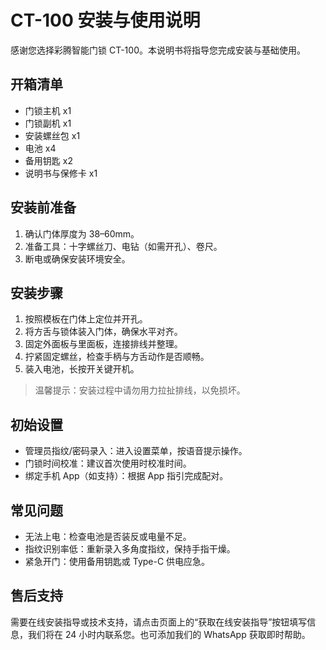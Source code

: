 # CT-100 安装与使用说明

感谢您选择彩腾智能门锁 CT-100。本说明书将指导您完成安装与基础使用。

## 开箱清单
- 门锁主机 x1
- 门锁副机 x1
- 安装螺丝包 x1
- 电池 x4
- 备用钥匙 x2
- 说明书与保修卡 x1

## 安装前准备
1. 确认门体厚度为 38–60mm。
2. 准备工具：十字螺丝刀、电钻（如需开孔）、卷尺。
3. 断电或确保安装环境安全。

## 安装步骤
1. 按照模板在门体上定位并开孔。
2. 将方舌与锁体装入门体，确保水平对齐。
3. 固定外面板与里面板，连接排线并整理。
4. 拧紧固定螺丝，检查手柄与方舌动作是否顺畅。
5. 装入电池，长按开关键开机。

> 温馨提示：安装过程中请勿用力拉扯排线，以免损坏。

## 初始设置
- 管理员指纹/密码录入：进入设置菜单，按语音提示操作。
- 门锁时间校准：建议首次使用时校准时间。
- 绑定手机 App（如支持）：根据 App 指引完成配对。

## 常见问题
- 无法上电：检查电池是否装反或电量不足。
- 指纹识别率低：重新录入多角度指纹，保持手指干燥。
- 紧急开门：使用备用钥匙或 Type-C 供电应急。

## 售后支持
需要在线安装指导或技术支持，请点击页面上的“获取在线安装指导”按钮填写信息，我们将在 24 小时内联系您。也可添加我们的 WhatsApp 获取即时帮助。 